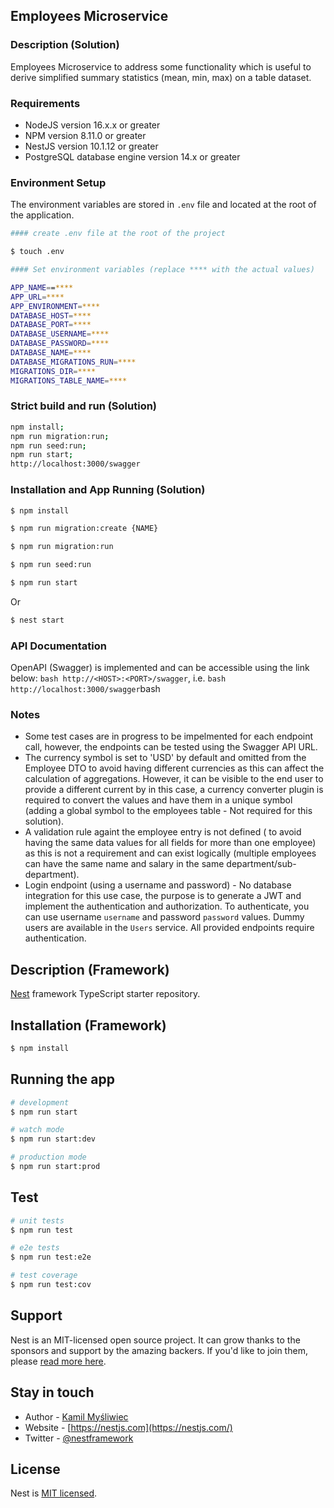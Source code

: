 
## Employees Microservice

### Description (Solution)

Employees Microservice to address some functionality which is useful to derive simplified summary statistics (mean, min, max) on a table dataset.

### Requirements

* NodeJS version 16.x.x or greater
* NPM version 8.11.0 or greater
* NestJS version 10.1.12 or greater
* PostgreSQL database engine version 14.x or greater

### Environment Setup

The environment variables are stored in ```.env``` file and located at the root of the application.

 ```bash
 #### create .env file at the root of the project
 
 $ touch .env

 #### Set environment variables (replace **** with the actual values)

APP_NAME==****
APP_URL=****
APP_ENVIRONMENT=****
DATABASE_HOST=****
DATABASE_PORT=****
DATABASE_USERNAME=****
DATABASE_PASSWORD=****
DATABASE_NAME=****
DATABASE_MIGRATIONS_RUN=****
MIGRATIONS_DIR=****
MIGRATIONS_TABLE_NAME=****
``` 

### Strict build and run (Solution)

```bash
npm install;
npm run migration:run;
npm run seed:run;
npm run start;
http://localhost:3000/swagger
```

### Installation and App Running (Solution)

<!-- Install the dependencies-->
```bash
$ npm install
```
<!-- To create new migration -->
```bash
$ npm run migration:create {NAME}
```
<!-- To run migration -->
```bash
$ npm run migration:run
```
<!-- To seed the database with 20 records of employees -->
```bash
$ npm run seed:run
```
<!-- To run the solution in development mode -->
```bash
$ npm run start 
```
Or
```bash
$ nest start 
```

### API Documentation

OpenAPI (Swagger) is implemented and can be accessible using the link below:
```bash http://<HOST>:<PORT>/swagger```, i.e. ```bash http://localhost:3000/swagger```bash

### Notes

* Some test cases are in progress to be impelmented for each endpoint call, however, the endpoints can be tested using the Swagger API URL.
* The currency symbol is set to 'USD' by default and omitted from the Employee DTO to avoid having different currencies as this can affect the calculation of aggregations. However, it can be visible to the end user to provide a different current by in this case, a currency converter plugin is required to convert the values and have them in a unique symbol (adding a global symbol to the employees table - Not required for this solution).
* A validation rule againt the employee entry is not defined ( to avoid having the same data values for all fields for more than one employee) as this is not a requirement and can exist logically (multiple employees can have the same name and salary in the same department/sub-department). 
* Login endpoint (using a username and password) - No database integration for this use case, the purpose is to generate a JWT and implement the authentication and authorization. To authenticate, you can use username ```username``` and password ```password``` values. Dummy users are available in the ```Users``` service. All provided endpoints require authentication.

## Description (Framework)

[Nest](https://github.com/nestjs/nest) framework TypeScript starter repository.

## Installation (Framework)

```bash
$ npm install
```

## Running the app

```bash
# development
$ npm run start

# watch mode
$ npm run start:dev

# production mode
$ npm run start:prod
```

## Test

```bash
# unit tests
$ npm run test

# e2e tests
$ npm run test:e2e

# test coverage
$ npm run test:cov
```

## Support

Nest is an MIT-licensed open source project. It can grow thanks to the sponsors and support by the amazing backers. If you'd like to join them, please [read more here](https://docs.nestjs.com/support).

## Stay in touch

- Author - [Kamil Myśliwiec](https://kamilmysliwiec.com)
- Website - [https://nestjs.com](https://nestjs.com/)
- Twitter - [@nestframework](https://twitter.com/nestframework)

## License

Nest is [MIT licensed](LICENSE).

